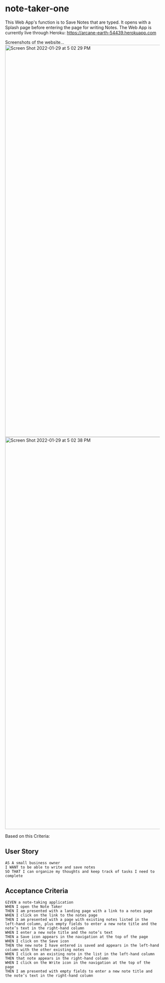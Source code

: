 # note-taker-one

This Web App's function is to Save Notes that are typed. It opens with a Splash page before entering the page for writing Notes. The Web App is currently live through Heroku: https://arcane-earth-54439.herokuapp.com

Screenshots of the website...
<img width="1274" alt="Screen Shot 2022-01-29 at 5 02 29 PM" src="https://user-images.githubusercontent.com/96030343/151682831-2a6f7334-e102-4b6b-8841-4ed2519ca75a.png">
<img width="1274" alt="Screen Shot 2022-01-29 at 5 02 38 PM" src="https://user-images.githubusercontent.com/96030343/151682833-805a27e1-a47a-4e3a-922c-9a1a8d6d81c6.png">


Based on this Criteria:

## User Story

```
AS A small business owner
I WANT to be able to write and save notes
SO THAT I can organize my thoughts and keep track of tasks I need to complete
```


## Acceptance Criteria

```
GIVEN a note-taking application
WHEN I open the Note Taker
THEN I am presented with a landing page with a link to a notes page
WHEN I click on the link to the notes page
THEN I am presented with a page with existing notes listed in the left-hand column, plus empty fields to enter a new note title and the note’s text in the right-hand column
WHEN I enter a new note title and the note’s text
THEN a Save icon appears in the navigation at the top of the page
WHEN I click on the Save icon
THEN the new note I have entered is saved and appears in the left-hand column with the other existing notes
WHEN I click on an existing note in the list in the left-hand column
THEN that note appears in the right-hand column
WHEN I click on the Write icon in the navigation at the top of the page
THEN I am presented with empty fields to enter a new note title and the note’s text in the right-hand column
```
